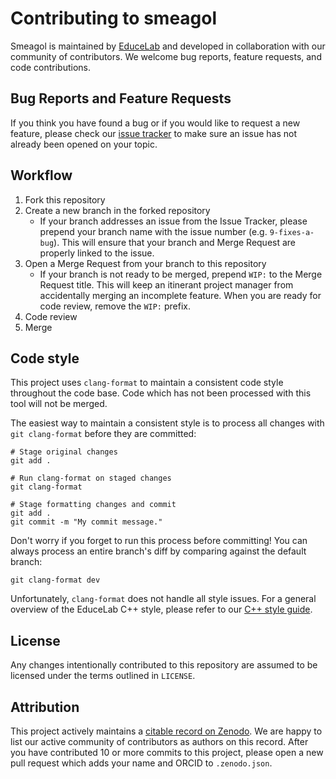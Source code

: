 # Contributing to smeagol

Smeagol is maintained by [EduceLab](https://cs.uky.edu/dri) and developed in 
collaboration with our community of contributors. We welcome bug reports,
feature requests, and code contributions.

## Bug Reports and Feature Requests
If you think you have found a bug or if you would like to request a new 
feature, please check our 
[issue tracker](https://gitlab.com/educelab/smeagol/-/issues) to make sure
an issue has not already been opened on your topic.

## Workflow
1) Fork this repository
2) Create a new branch in the forked repository
    - If your branch addresses an issue from the Issue Tracker, please prepend 
    your branch name with the issue number (e.g. `9-fixes-a-bug`). This will 
    ensure that your branch and Merge Request are properly linked to the issue.
3) Open a Merge Request from your branch to this repository
    - If your branch is not ready to be merged, prepend `WIP:` to the Merge 
    Request title. This will keep an itinerant project manager from accidentally 
    merging an incomplete feature. When you are ready for code review, remove 
    the `WIP:` prefix. 
4) Code review
5) Merge

## Code style
This project uses `clang-format` to maintain a consistent code style 
throughout the code base. Code which has not been processed with
this tool will not be merged.

The easiest way to maintain a consistent style is to process all changes 
with `git clang-format` before they are committed:

```shell
# Stage original changes
git add .

# Run clang-format on staged changes
git clang-format 

# Stage formatting changes and commit
git add .
git commit -m "My commit message."
```

Don't worry if you forget to run this process before committing! You can 
always process an entire branch's diff by comparing against the default 
branch:

```shell
git clang-format dev
```

Unfortunately, `clang-format` does not handle all style issues. For a general 
overview of the EduceLab C++ style, please refer to our 
[C++ style guide](https://gitlab.com/educelab/style-guides/-/blob/master/C++%20Style%20Guide.md).

## License
Any changes intentionally contributed to this repository are assumed to
be licensed under the terms outlined in `LICENSE`.

## Attribution
This project actively maintains a 
[citable record on Zenodo](https://doi.org/10.5281/zenodo.4134987). 
We are happy to list our active community of contributors as authors on 
this record. After you have contributed 10 or more commits to this project,
please open a new pull request which adds your name and ORCID to 
`.zenodo.json`.